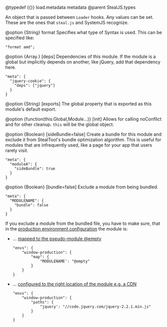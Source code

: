 @typedef {{}} load.metadata metadata
@parent StealJS.types

An object that is passed between `Loader` hooks.  Any values can be set.  These are the ones that `steal.js` and
SystemJS recognize.

@option {String} format Specifies what type of Syntax is used.  This can be specified like:

    "format amd";

@option {Array.<moduleName>} [deps] Dependencies of this module. If the module is a global
but implicitly depends on another, like jQuery, add that dependency here.

```
"meta": {
  "jquery-cookie": {
    "deps": ["jquery"]
  }
}
```

@option {String} [exports] The global property that is exported as this module's default export.

@option {function(this:Global,Module...)} [init] Allows for calling noConflict and
for other cleanup.  `this` will be the global object.

@option {Boolean} [sideBundle=false] Create a bundle for this module and exclude it from
StealTool's bundle optimization algorithm. This is useful for modules that are infrequently
used, like a page for your app that users rarely visit.

```
"meta": {
  "moduleA": {
    "sideBundle": true
  }
}
```

@option {Boolean} [bundle=false] Exclude a module from being bundled.
```
"meta": {
  "MODULENAME": {
    "bundle": false
  }
}
```
If you exclude a module from the bundled file, you have to make sure, that in the [production environment configuration](http://stealjs.com/docs/System.envs.html)
the module is:

* ... [mapped to the pseudo-module @empty](http://stealjs.com/docs/System.map.html)

    ```
    "envs": {
        "window-production": {
            "map": {
                "MODULENAME': "@empty"
            }
        }
    }
    ```

* ... [configured to the right location of the module e.g. a CDN](http://stealjs.com/docs/steal.html)

    ```
    "envs": {
        "window-production": {
            "paths": {
                "jquery': "//code.jquery.com/jquery-2.2.1.min.js"
            }
        }
    }
    ```